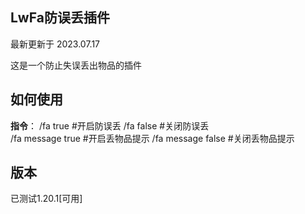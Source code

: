 ## LwFa防误丢插件

最新更新于 2023.07.17

这是一个防止失误丢出物品的插件

## 如何使用

**指令**：
/fa true #开启防误丢
/fa false #关闭防误丢	
/fa message true #开启丢物品提示
/fa message false #关闭丢物品提示


## 版本

已测试1.20.1[可用]
